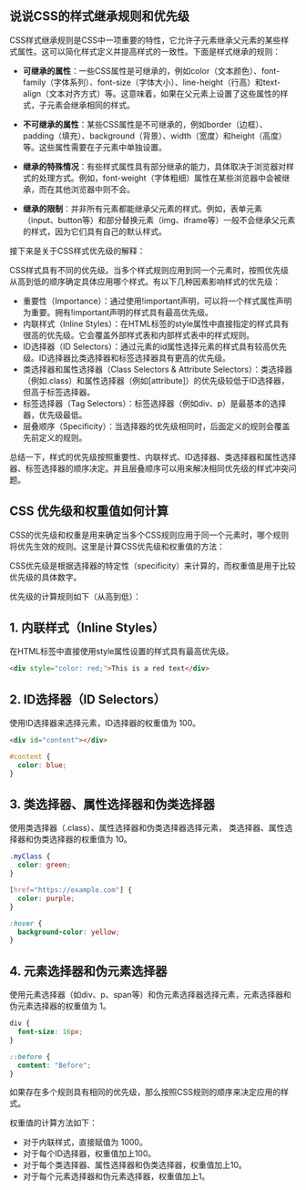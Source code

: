 ## 说说CSS的样式继承规则和优先级
CSS样式继承规则是CSS中一项重要的特性，它允许子元素继承父元素的某些样式属性。这可以简化样式定义并提高样式的一致性。下面是样式继承的规则：

- **可继承的属性**：一些CSS属性是可继承的，例如color（文本颜色）、font-family（字体系列）、font-size（字体大小）、line-height（行高）和text-align（文本对齐方式）等。这意味着，如果在父元素上设置了这些属性的样式，子元素会继承相同的样式。

- **不可继承的属性**：某些CSS属性是不可继承的，例如border（边框）、padding（填充）、background（背景）、width（宽度）和height（高度）等。这些属性需要在子元素中单独设置。

- **继承的特殊情况**：有些样式属性具有部分继承的能力，具体取决于浏览器对样式的处理方式。例如，font-weight（字体粗细）属性在某些浏览器中会被继承，而在其他浏览器中则不会。

- **继承的限制**：并非所有元素都能继承父元素的样式。例如，表单元素（input、button等）和部分替换元素（img、iframe等）一般不会继承父元素的样式，因为它们具有自己的默认样式。

接下来是关于CSS样式优先级的解释：

CSS样式具有不同的优先级。当多个样式规则应用到同一个元素时，按照优先级从高到低的顺序确定具体应用哪个样式。有以下几种因素影响样式的优先级：

- 重要性（Importance）：通过使用!important声明，可以将一个样式属性声明为重要。拥有!important声明的样式具有最高优先级。
- 内联样式（Inline Styles）：在HTML标签的style属性中直接指定的样式具有很高的优先级。它会覆盖外部样式表和内部样式表中的样式规则。
- ID选择器（ID Selectors）：通过元素的id属性选择元素的样式具有较高优先级。ID选择器比类选择器和标签选择器具有更高的优先级。
- 类选择器和属性选择器（Class Selectors & Attribute Selectors）：类选择器（例如.class）和属性选择器（例如[attribute]）的优先级较低于ID选择器，但高于标签选择器。
- 标签选择器（Tag Selectors）：标签选择器（例如div、p）是最基本的选择器，优先级最低。
- 层叠顺序（Specificity）：当选择器的优先级相同时，后面定义的规则会覆盖先前定义的规则。

总结一下，样式的优先级按照重要性、内联样式、ID选择器、类选择器和属性选择器、标签选择器的顺序决定。并且层叠顺序可以用来解决相同优先级的样式冲突问题。

## CSS 优先级和权重值如何计算

CSS的优先级和权重是用来确定当多个CSS规则应用于同一个元素时，哪个规则将优先生效的规则。这里是计算CSS优先级和权重值的方法：

CSS优先级是根据选择器的特定性（specificity）来计算的，而权重值是用于比较优先级的具体数字。

优先级的计算规则如下（从高到低）：

## 1. 内联样式（Inline Styles）
在HTML标签中直接使用style属性设置的样式具有最高优先级。
```html
<div style="color: red;">This is a red text</div>
```
## 2. ID选择器（ID Selectors）
使用ID选择器来选择元素，ID选择器的权重值为 100。
```html
<div id="content"></div>
```
```css
#content {
  color: blue;
}
```
## 3. 类选择器、属性选择器和伪类选择器
使用类选择器（.class）、属性选择器和伪类选择器选择元素，
类选择器、属性选择器和伪类选择器的权重值为 10。
```css
.myClass {
  color: green;
}

[href="https://example.com"] {
  color: purple;
}

:hover {
  background-color: yellow;
}
```

## 4. 元素选择器和伪元素选择器
使用元素选择器（如div、p、span等）和伪元素选择器选择元素，元素选择器和伪元素选择器的权重值为 1。
```css
div {
  font-size: 16px;
}

::before {
  content: "Before";
}
```
如果存在多个规则具有相同的优先级，那么按照CSS规则的顺序来决定应用的样式。

权重值的计算方法如下：
- 对于内联样式，直接赋值为 1000。
- 对于每个ID选择器，权重值加上100。
- 对于每个类选择器、属性选择器和伪类选择器，权重值加上10。
- 对于每个元素选择器和伪元素选择器，权重值加上1。